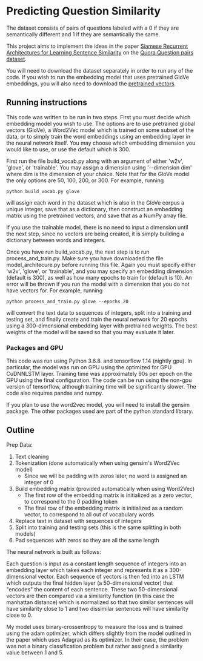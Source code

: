 # Predicting Question Similarity

The dataset consists of pairs of questions labeled with a 0 if they are semantically different and 1 if they are semantically the same.

This project aims to implement the ideas in the paper [Siamese Recurrent Architectures for Learning Sentence Similarity](http://www.mit.edu/~jonasm/info/MuellerThyagarajan_AAAI16.pdf) on the [Quora Question pairs dataset](https://data.world/xprizeai-ai/quora-question-pairs).

You will need to download the dataset separately in order to run any of the code. If you wish to run the embedding model that uses pretrained GloVe embeddings, you will also need to download the [pretrained vectors](http://nlp.stanford.edu/data/glove.6B.zip).


## Running instructions

This code was written to be run in two steps. First you must decide which embedding model you wish to use. The options are to use pretrained global vectors (GloVe), a Word2Vec model which is trained on some subset of the data, or to simply train the word embeddings using an embedding layer in the neural network itself. You may choose which embedding dimension you would like to use, or use the default which is 300.

First run the file build_vocab.py along with an argument of either 'w2v', 'glove', or 'trainable'. You may assign a dimension using '--dimension dim' where dim is the dimension of your choice. Note that for the GloVe model the only options are 50, 100, 200, or 300. For example, running

```
python build_vocab.py glove
```

will assign each word in the dataset which is also in the GloVe corpus a unique integer, save that as a dictionary, then construct an embedding matrix using the pretrained vectors, and save that as a NumPy array file.

If you use the trainable model, there is no need to input a dimension until the next step, since no vectors are being created, it is simply building a dictionary between words and integers.

Once you have run build_vocab.py, the next step is to run process_and_train.py. Make sure you have downloaded the file model_architecure.py before running this file. Again you must specify either 'w2v', 'glove', or 'trainable', and you may specify an embedding dimension (default is 300), as well as how many epochs to train for (default is 10). An error will be thrown if you run the model with a dimension that you do not have vectors for. For example, running

```
python process_and_train.py glove --epochs 20
```

will convert the text data to sequences of integers, split into a training and testing set, and finally create and train the neural network for 20 epochs using a 300-dimensional embedding layer with pretrained weights. The best weights of the model will be saved so that you may evaluate it later. 

### Packages and GPU

This code was run using Python 3.6.8. and tensorflow 1.14 (nightly gpu). In particular, the model was run on GPU using the optimized for GPU CuDNNLSTM layer. Training time was approximately 90s per epoch on the GPU using the final configuration. The code can be run using the non-gpu version of tensorflow, although training time will be significantly slower. The code also requires pandas and numpy. 

If you plan to use the word2vec model, you will need to install the gensim package. The other packages used are part of the python standard library. 

## Outline

Prep Data:
1. Text cleaning
2. Tokenization (done automatically when using gensim's Word2Vec model)
    - Since we will be padding with zeros later, no word is assigned an integer of 0
3. Build embedding matrix (provided automatically when using Word2Vec)
    - The first row of the embedding matrix is initialized as a zero vector, to correspond to the 0 padding token
    - The final row of the embedding matrix is initialized as a random vector, to correspond to all out of vocabulary words
4. Replace text in dataset with sequences of integers
5. Split into training and testing sets (this is the same splitting in both models)
6. Pad sequences with zeros so they are all the same length

The neural network is built as follows:

Each question is input as a constant length sequence of integers into an embedding layer 
which takes each integer and represents it as a 300-dimensional vector. Each sequence of vectors is then fed into an LSTM
which outputs the final hidden layer (a 50-dimensional vector) that "encodes" the content of each sentence. These two 50-dimensional
vectors are then compared via a similarity function (in this case the manhattan distance) which is normalized so that two similar 
sentences will have similarity close to 1 and two dissimilar sentences will have similarity close to 0.

My model uses binary-crossentropy to measure the loss and is trained using the adam optimizer, which differs slightly from the
model outlined in the paper which uses Adagrad as its optimizer. In their case, the problem was not a binary classification problem
but rather assigned a similarity value between 1 and 5.
